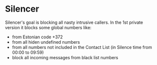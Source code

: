 Silencer
========

Silencer's goal is blocking all nasty intrusive callers. 
In the 1st private version it blocks some global numbers like:
- from Estonian code +372
- from all hiden undefined numbers
- from all numbers not included in the Contact List (in Silence time from 00:00 to 09:59)
- block all incoming messages from black list numbers
